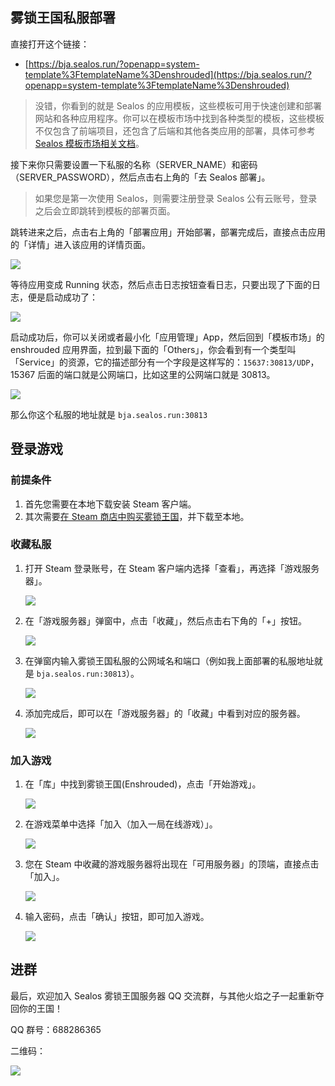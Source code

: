 ## 雾锁王国私服部署

直接打开这个链接：

+ [https://bja.sealos.run/?openapp=system-template%3FtemplateName%3Denshrouded](https://bja.sealos.run/?openapp=system-template%3FtemplateName%3Denshrouded)

> 没错，你看到的就是 Sealos 的应用模板，这些模板可用于快速创建和部署网站和各种应用程序。你可以在模板市场中找到各种类型的模板，这些模板不仅包含了前端项目，还包含了后端和其他各类应用的部署，具体可参考 [Sealos 模板市场相关文档](https://sealos.run/docs/guides/templates/)。

接下来你只需要设置一下私服的名称（SERVER_NAME）和密码（SERVER_PASSWORD），然后点击右上角的「去 Sealos 部署」。

> 如果您是第一次使用 Sealos，则需要注册登录 Sealos 公有云账号，登录之后会立即跳转到模板的部署页面。

跳转进来之后，点击右上角的「部署应用」开始部署，部署完成后，直接点击应用的「详情」进入该应用的详情页面。

![](https://cdn.jsdelivr.us/gh/yangchuansheng/imghosting-test@main/uPic/2024-02-21-20-07-dOxIba.png)

等待应用变成 Running 状态，然后点击日志按钮查看日志，只要出现了下面的日志，便是启动成功了：

![](https://cdn.jsdelivr.us/gh/yangchuansheng/imghosting-test@main/uPic/2024-02-22-11-23-AY81c6.png)

启动成功后，你可以关闭或者最小化「应用管理」App，然后回到「模板市场」的 enshrouded 应用界面，拉到最下面的「Others」，你会看到有一个类型叫「Service」的资源，它的描述部分有一个字段是这样写的：`15637:30813/UDP`，15367 后面的端口就是公网端口，比如这里的公网端口就是 30813。

![](https://cdn.jsdelivr.us/gh/yangchuansheng/imghosting-test@main/uPic/2024-02-22-11-28-8IDC6P.png)

那么你这个私服的地址就是 `bja.sealos.run:30813`

## 登录游戏

### 前提条件

1. 首先您需要在本地下载安装 Steam 客户端。
2. 其次需要[在 Steam 商店中购买雾锁王国](https://store.steampowered.com/app/1203620/Enshrouded/?l=schinese)，并下载至本地。

### 收藏私服

1. 打开 Steam 登录账号，在 Steam 客户端内选择「查看」，再选择「游戏服务器」。
   
   ![](https://cdn.jsdelivr.us/gh/yangchuansheng/imghosting-test@main/uPic/2024-02-22-11-49-amM7Mj.png)

2. 在「游戏服务器」弹窗中，点击「收藏」，然后点击右下角的「+」按钮。
   
   ![](https://cdn.jsdelivr.us/gh/yangchuansheng/imghosting-test@main/uPic/2024-02-22-11-50-0v2Zwj.png)

3. 在弹窗内输入雾锁王国私服的公网域名和端口（例如我上面部署的私服地址就是 `bja.sealos.run:30813`）。
   
   ![](https://cdn.jsdelivr.us/gh/yangchuansheng/imghosting-test@main/uPic/2024-02-22-11-51-8pur3u.png)

4. 添加完成后，即可以在「游戏服务器」的「收藏」中看到对应的服务器。
   
   ![](https://cdn.jsdelivr.us/gh/yangchuansheng/imghosting-test@main/uPic/2024-02-22-11-51-khAYmU.png)

### 加入游戏

1. 在「库」中找到雾锁王国(Enshrouded)，点击「开始游戏」。
   
   ![](https://cdn.jsdelivr.us/gh/yangchuansheng/imghosting-test@main/uPic/2024-02-22-13-50-JfQcqI.png)
   
2. 在游戏菜单中选择「加入（加入一局在线游戏）」。
   
   ![](https://cdn.jsdelivr.us/gh/yangchuansheng/imghosting-test@main/uPic/2024-02-22-13-51-GdtYUD.jpg)

3. 您在 Steam 中收藏的游戏服务器将出现在「可用服务器」的顶端，直接点击「加入」。
   
   ![](https://cdn.jsdelivr.us/gh/yangchuansheng/imghosting-test@main/uPic/2024-02-22-13-52-WsucRL.jpg)

4. 输入密码，点击「确认」按钮，即可加入游戏。
   
   ![](https://cdn.jsdelivr.us/gh/yangchuansheng/imghosting-test@main/uPic/2024-02-22-13-53-DaCfH9.jpg)

## 进群

最后，欢迎加入 Sealos 雾锁王国服务器 QQ 交流群，与其他火焰之子一起重新夺回你的王国！

QQ 群号：688286365

二维码：

![](https://cdn.jsdelivr.us/gh/yangchuansheng/imghosting-test@main/uPic/2024-02-23-01-04-RPARzr.jpg)